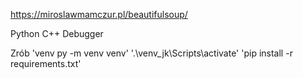 https://miroslawmamczur.pl/beautifulsoup/

Python C++ Debugger

Zrób 'venv py -m venv venv' '.\venv_jk\Scripts\activate' 'pip install -r requirements.txt'